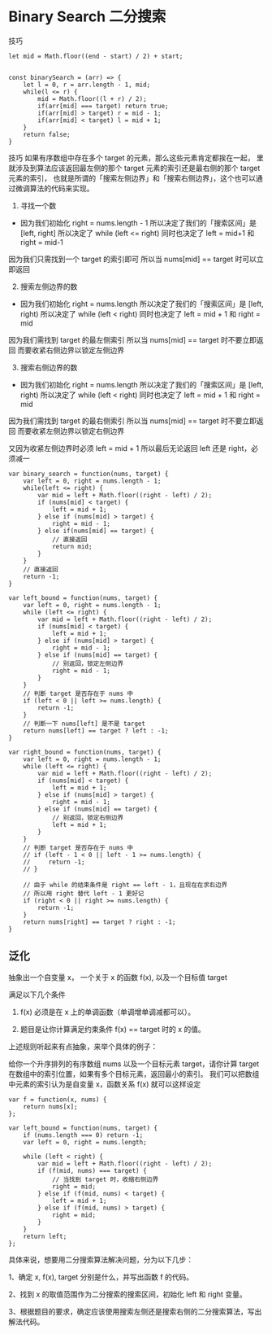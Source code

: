 # Binary Search 二分搜索

技巧

```
let mid = Math.floor((end - start) / 2) + start;


const binarySearch = (arr) => {
    let l = 0, r = arr.length - 1, mid;
    while(l <= r) {
        mid = Math.floor((l + r) / 2);
        if(arr[mid] === target) return true;
        if(arr[mid] > target) r = mid - 1;
        if(arr[mid] < target) l = mid + 1;
    }
    return false;
}

```

技巧 如果有序数组中存在多个 target 的元素，那么这些元素肯定都挨在一起，
里就涉及到算法应该返回最左侧的那个 target 元素的索引还是最右侧的那个 target 元素的索引，
也就是所谓的「搜索左侧边界」和「搜索右侧边界」，这个也可以通过微调算法的代码来实现。

1. 寻找一个数

- 因为我们初始化 right = nums.length - 1
  所以决定了我们的「搜索区间」是 [left, right]
  所以决定了 while (left <= right)
  同时也决定了 left = mid+1 和 right = mid-1

因为我们只需找到一个 target 的索引即可
所以当 nums[mid] == target 时可以立即返回

2. 搜索左侧边界的数

- 因为我们初始化 right = nums.length
  所以决定了我们的「搜索区间」是 [left, right)
  所以决定了 while (left < right)
  同时也决定了 left = mid + 1 和 right = mid

因为我们需找到 target 的最左侧索引
所以当 nums[mid] == target 时不要立即返回
而要收紧右侧边界以锁定左侧边界

3. 搜索右侧边界的数

- 因为我们初始化 right = nums.length
  所以决定了我们的「搜索区间」是 [left, right)
  所以决定了 while (left < right)
  同时也决定了 left = mid + 1 和 right = mid

因为我们需找到 target 的最右侧索引
所以当 nums[mid] == target 时不要立即返回
而要收紧左侧边界以锁定右侧边界

又因为收紧左侧边界时必须 left = mid + 1
所以最后无论返回 left 还是 right，必须减一

```
var binary_search = function(nums, target) {
    var left = 0, right = nums.length - 1;
    while(left <= right) {
        var mid = left + Math.floor((right - left) / 2);
        if (nums[mid] < target) {
            left = mid + 1;
        } else if (nums[mid] > target) {
            right = mid - 1;
        } else if(nums[mid] == target) {
            // 直接返回
            return mid;
        }
    }
    // 直接返回
    return -1;
}

var left_bound = function(nums, target) {
    var left = 0, right = nums.length - 1;
    while (left <= right) {
        var mid = left + Math.floor((right - left) / 2);
        if (nums[mid] < target) {
            left = mid + 1;
        } else if (nums[mid] > target) {
            right = mid - 1;
        } else if (nums[mid] == target) {
            // 别返回，锁定左侧边界
            right = mid - 1;
        }
    }
    // 判断 target 是否存在于 nums 中
    if (left < 0 || left >= nums.length) {
        return -1;
    }
    // 判断一下 nums[left] 是不是 target
    return nums[left] == target ? left : -1;
}

var right_bound = function(nums, target) {
    var left = 0, right = nums.length - 1;
    while (left <= right) {
        var mid = left + Math.floor((right - left) / 2);
        if (nums[mid] < target) {
            left = mid + 1;
        } else if (nums[mid] > target) {
            right = mid - 1;
        } else if (nums[mid] == target) {
            // 别返回，锁定右侧边界
            left = mid + 1;
        }
    }
    // 判断 target 是否存在于 nums 中
    // if (left - 1 < 0 || left - 1 >= nums.length) {
    //     return -1;
    // }

    // 由于 while 的结束条件是 right == left - 1，且现在在求右边界
    // 所以用 right 替代 left - 1 更好记
    if (right < 0 || right >= nums.length) {
        return -1;
    }
    return nums[right] == target ? right : -1;
}

```

## 泛化

抽象出一个自变量 x， 一个关于 x 的函数 f(x), 以及一个目标值 target

满足以下几个条件

1. f(x) 必须是在 x 上的单调函数（单调增单调减都可以）。

2. 题目是让你计算满足约束条件 f(x) == target 时的 x 的值。

上述规则听起来有点抽象，来举个具体的例子：

给你一个升序排列的有序数组 nums 以及一个目标元素 target，请你计算 target 在数组中的索引位置，如果有多个目标元素，返回最小的索引。
我们可以把数组中元素的索引认为是自变量 x，函数关系 f(x) 就可以这样设定

```
var f = function(x, nums) {
    return nums[x];
};

var left_bound = function(nums, target) {
    if (nums.length === 0) return -1;
    var left = 0, right = nums.length;

    while (left < right) {
        var mid = left + Math.floor((right - left) / 2);
        if (f(mid, nums) === target) {
            // 当找到 target 时，收缩右侧边界
            right = mid;
        } else if (f(mid, nums) < target) {
            left = mid + 1;
        } else if (f(mid, nums) > target) {
            right = mid;
        }
    }
    return left;
};
```

具体来说，想要用二分搜索算法解决问题，分为以下几步：

1、确定 x, f(x), target 分别是什么，并写出函数 f 的代码。

2、找到 x 的取值范围作为二分搜索的搜索区间，初始化 left 和 right 变量。

3、根据题目的要求，确定应该使用搜索左侧还是搜索右侧的二分搜索算法，写出解法代码。